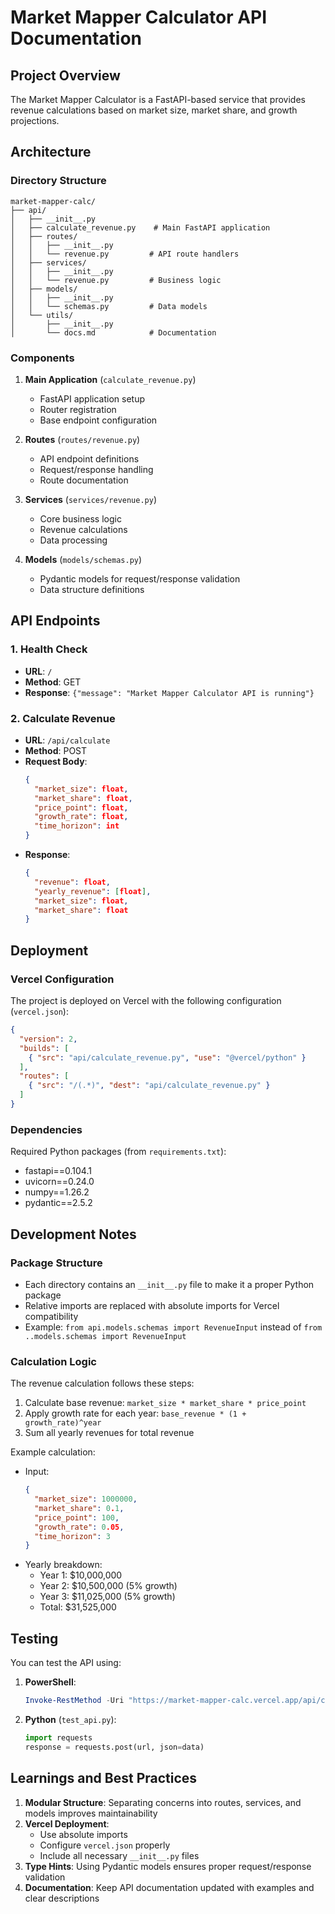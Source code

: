 # Market Mapper Calculator API Documentation

## Project Overview
The Market Mapper Calculator is a FastAPI-based service that provides revenue calculations based on market size, market share, and growth projections.

## Architecture

### Directory Structure
```
market-mapper-calc/
├── api/
│   ├── __init__.py
│   ├── calculate_revenue.py    # Main FastAPI application
│   ├── routes/
│   │   ├── __init__.py
│   │   └── revenue.py         # API route handlers
│   ├── services/
│   │   ├── __init__.py
│   │   └── revenue.py         # Business logic
│   ├── models/
│   │   ├── __init__.py
│   │   └── schemas.py         # Data models
│   └── utils/
│       ├── __init__.py
│       └── docs.md            # Documentation
```

### Components
1. **Main Application** (`calculate_revenue.py`)
   - FastAPI application setup
   - Router registration
   - Base endpoint configuration

2. **Routes** (`routes/revenue.py`)
   - API endpoint definitions
   - Request/response handling
   - Route documentation

3. **Services** (`services/revenue.py`)
   - Core business logic
   - Revenue calculations
   - Data processing

4. **Models** (`models/schemas.py`)
   - Pydantic models for request/response validation
   - Data structure definitions

## API Endpoints

### 1. Health Check
- **URL**: `/`
- **Method**: GET
- **Response**: `{"message": "Market Mapper Calculator API is running"}`

### 2. Calculate Revenue
- **URL**: `/api/calculate`
- **Method**: POST
- **Request Body**:
  ```json
  {
    "market_size": float,
    "market_share": float,
    "price_point": float,
    "growth_rate": float,
    "time_horizon": int
  }
  ```
- **Response**:
  ```json
  {
    "revenue": float,
    "yearly_revenue": [float],
    "market_size": float,
    "market_share": float
  }
  ```

## Deployment

### Vercel Configuration
The project is deployed on Vercel with the following configuration (`vercel.json`):
```json
{
  "version": 2,
  "builds": [
    { "src": "api/calculate_revenue.py", "use": "@vercel/python" }
  ],
  "routes": [
    { "src": "/(.*)", "dest": "api/calculate_revenue.py" }
  ]
}
```

### Dependencies
Required Python packages (from `requirements.txt`):
- fastapi==0.104.1
- uvicorn==0.24.0
- numpy==1.26.2
- pydantic==2.5.2

## Development Notes

### Package Structure
- Each directory contains an `__init__.py` file to make it a proper Python package
- Relative imports are replaced with absolute imports for Vercel compatibility
- Example: `from api.models.schemas import RevenueInput` instead of `from ..models.schemas import RevenueInput`

### Calculation Logic
The revenue calculation follows these steps:
1. Calculate base revenue: `market_size * market_share * price_point`
2. Apply growth rate for each year: `base_revenue * (1 + growth_rate)^year`
3. Sum all yearly revenues for total revenue

Example calculation:
- Input:
  ```json
  {
    "market_size": 1000000,
    "market_share": 0.1,
    "price_point": 100,
    "growth_rate": 0.05,
    "time_horizon": 3
  }
  ```
- Yearly breakdown:
  - Year 1: $10,000,000
  - Year 2: $10,500,000 (5% growth)
  - Year 3: $11,025,000 (5% growth)
  - Total: $31,525,000

## Testing
You can test the API using:
1. **PowerShell**:
   ```powershell
   Invoke-RestMethod -Uri "https://market-mapper-calc.vercel.app/api/calculate" -Method Post -Body '{"market_size":1000000,"market_share":0.1,"price_point":100,"growth_rate":0.05,"time_horizon":3}' -ContentType "application/json"
   ```

2. **Python** (`test_api.py`):
   ```python
   import requests
   response = requests.post(url, json=data)
   ```

## Learnings and Best Practices
1. **Modular Structure**: Separating concerns into routes, services, and models improves maintainability
2. **Vercel Deployment**: 
   - Use absolute imports
   - Configure `vercel.json` properly
   - Include all necessary `__init__.py` files
3. **Type Hints**: Using Pydantic models ensures proper request/response validation
4. **Documentation**: Keep API documentation updated with examples and clear descriptions 
